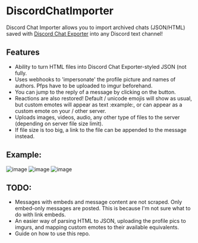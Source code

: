 # DiscordChatImporter

Discord Chat Importer allows you to import archived chats (JSON/HTML) saved with [Discord Chat Exporter](https://github.com/Tyrrrz/DiscordChatExporter) into any Discord text channel!

## Features
- Ability to turn HTML files into Discord Chat Exporter-styled JSON (not fully.
- Uses webhooks to 'impersonate' the profile picture and names of authors. Pfps have to be uploaded to imgur beforehand.
- You can jump to the reply of a message by clicking on the button.
- Reactions are also restored! Default / unicode emojis will show as usual, but custom emotes will appear as text :example:, or can appear as a custom emote on your / other server.
- Uploads images, videos, audio, any other type of files to the server (depending on server file size limit).
- If file size is too big, a link to the file can be appended to the message instead.

## Example:
![image](https://github.com/Ilirski/DiscordChatImporter/assets/24876805/f19f0340-264c-4137-ab17-e3af9ab37693)
![image](https://github.com/Ilirski/DiscordChatImporter/assets/24876805/a816d50d-a00d-426b-a329-8bf804fee873)
![image](https://github.com/Ilirski/DiscordChatImporter/assets/24876805/fa636dd2-7022-4b98-b3e0-747b4dd1de95)

## TODO:
- Messages with embeds and message content are not scraped. Only embed-only messages are posted. This is because I'm not sure what to do with link embeds.
- An easier way of parsing HTML to JSON, uploading the profile pics to imgurs, and mapping custom emotes to their available equivalents.
- Guide on how to use this repo.


